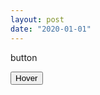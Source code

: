 ```yaml
---
layout: post
date: "2020-01-01"
---
```


button

<body>
<button class="button" style="vertical-align:middle"><span>Hover </span></button>
</body>
